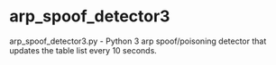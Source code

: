 # arp_spoof_detector3
arp_spoof_detector3.py - Python 3 arp spoof/poisoning detector that updates the table list every 10 seconds.
